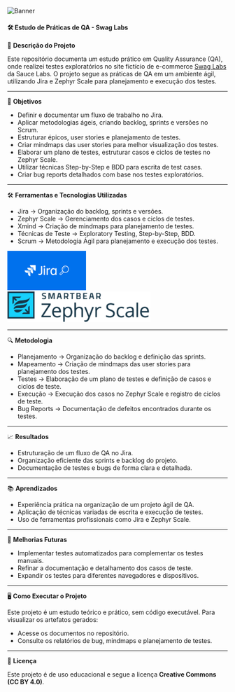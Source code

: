 ![Banner](https://capsule-render.vercel.app/api?type=waving&height=300&color=gradient&text=Bem-vindo&section=header&reversal=false&textBg=false&animation=fadeIn&descAlign=63&descAlignY=62&descSize=20&desc=Projeto:%20Swag%20Labs%20Shopping&strokeWidth=12&stroke=00002FF00&fontAlign=50&fontSize=70)

#### 🛠 **Estudo de Práticas de QA - Swag Labs**

📜 **Descrição do Projeto**

Este repositório documenta um estudo prático em Quality Assurance (QA), onde realizei testes exploratórios no site fictício de e-commerce [Swag Labs](https://www.saucedemo.com/v1/index.html) da Sauce Labs. O projeto segue as práticas de QA em um ambiente ágil, utilizando Jira e Zephyr Scale para planejamento e execução dos testes.

---

🎯 **Objetivos**

- Definir e documentar um fluxo de trabalho no Jira.
- Aplicar metodologias ágeis, criando backlog, sprints e versões no Scrum.
- Estruturar épicos, user stories e planejamento de testes.
- Criar mindmaps das user stories para melhor visualização dos testes.
- Elaborar um plano de testes, estruturar casos e ciclos de testes no Zephyr Scale.
- Utilizar técnicas Step-by-Step e BDD para escrita de test cases.
- Criar bug reports detalhados com base nos testes exploratórios.

---

🛠 **Ferramentas e Tecnologias Utilizadas**

- Jira → Organização do backlog, sprints e versões.
- Zephyr Scale → Gerenciamento dos casos e ciclos de testes.
- Xmind → Criação de mindmaps para planejamento de testes.
- Técnicas de Teste → Exploratory Testing, Step-by-Step, BDD.
- Scrum → Metodologia Ágil para planejamento e execução dos testes.

<img src="image/jira.png" alt="Jira Logo" height="90">
<img src="image/Zephyr_Scale_378px.png" alt="Zephyr Scale Logo" height="70">

---

🔍 **Metodologia**

- Planejamento → Organização do backlog e definição das sprints.
- Mapeamento → Criação de mindmaps das user stories para planejamento dos testes.
- Testes → Elaboração de um plano de testes e definição de casos e ciclos de teste.
- Execução → Execução dos casos no Zephyr Scale e registro de ciclos de teste.
- Bug Reports → Documentação de defeitos encontrados durante os testes.

---

📈 **Resultados**

- Estruturação de um fluxo de QA no Jira.
- Organização eficiente das sprints e backlog do projeto.
- Documentação de testes e bugs de forma clara e detalhada.

---

📚 **Aprendizados**

- Experiência prática na organização de um projeto ágil de QA.
- Aplicação de técnicas variadas de escrita e execução de testes.
- Uso de ferramentas profissionais como Jira e Zephyr Scale.

---

🚀 **Melhorias Futuras**

- Implementar testes automatizados para complementar os testes manuais.
- Refinar a documentação e detalhamento dos casos de teste.
- Expandir os testes para diferentes navegadores e dispositivos.

---

🖥 **Como Executar o Projeto**

Este projeto é um estudo teórico e prático, sem código executável. Para visualizar os artefatos gerados:

- Acesse os documentos no repositório.
- Consulte os relatórios de bug, mindmaps e planejamento de testes.

---

📄 **Licença**

Este projeto é de uso educacional e segue a licença **Creative Commons (CC BY 4.0)**.
